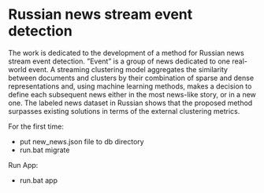 # Russian news stream event detection

The work is dedicated to the development of a method for Russian news stream event detection. ”Event” is a group of news dedicated to one real-world event. A streaming clustering model aggregates the similarity between documents and clusters by their combination of sparse and dense representations and, using machine learning methods, makes a decision to define each subsequent news either in the most news-like story, or in a new one. The labeled news dataset in Russian shows that the proposed method surpasses existing solutions in terms of the external clustering metrics.

For the first time:
- put new_news.json file to db directory
- run.bat migrate

Run App:
- run.bat app

